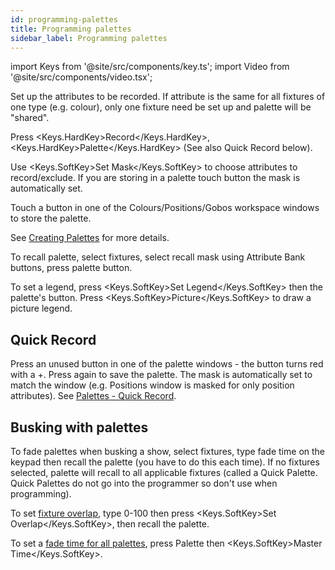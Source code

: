 ```yaml
---
id: programming-palettes
title: Programming palettes
sidebar_label: Programming palettes
---
```


import Keys from '@site/src/components/key.ts';
import Video from '@site/src/components/video.tsx';

Set up the attributes to be recorded. If attribute is the same for all
fixtures of one type (e.g. colour), only one fixture need be set up and
palette will be "shared".

Press <Keys.HardKey>Record</Keys.HardKey>, <Keys.HardKey>Palette</Keys.HardKey> (See also Quick Record below).

Use <Keys.SoftKey>Set Mask</Keys.SoftKey> to choose attributes to record/exclude. If you are
storing in a palette touch button the mask is automatically set.

Touch a button in one of the Colours/Positions/Gobos workspace windows to
store the palette.

See [Creating Palettes](../palettes/creating-palettes.md) for more details.

To recall palette, select fixtures, select recall mask using Attribute
Bank buttons, press palette button.

To set a legend, press <Keys.SoftKey>Set Legend</Keys.SoftKey> then the palette's button. Press <Keys.SoftKey>Picture</Keys.SoftKey> to draw a picture legend.

## Quick Record

Press an unused button in one of the palette windows - the button turns
red with a +. Press again to save the palette. The mask is automatically
set to match the window (e.g. Positions window is masked for only
position attributes). See [Palettes - Quick Record](../palettes/creating-palettes.md#quick-record).

## Busking with palettes

To fade palettes when busking a show, select fixtures, type fade time on
the keypad then recall the palette (you have to do this each time). If
no fixtures selected, palette will recall to all applicable fixtures
(called a Quick Palette. Quick Palettes do not go into the programmer
so don't use when programming).

To set [fixture overlap](../palettes/timing-with-palettes.md#manual-fixture-overlap-when-recalling-palettes), type 0-100 then press <Keys.SoftKey>Set Overlap</Keys.SoftKey>, then
recall the palette.

To set a [fade time for all palettes](../palettes/timing-with-palettes.md#master-time-for-palettes), press Palette then <Keys.SoftKey>Master Time</Keys.SoftKey>.

